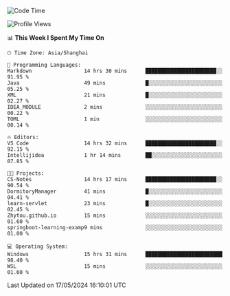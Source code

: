 <!--START_SECTION:waka-->
![Code Time](http://img.shields.io/badge/Code%20Time-1%2C697%20hrs%206%20mins-blue)

![Profile Views](http://img.shields.io/badge/Profile%20Views-3-blue)

📊 **This Week I Spent My Time On** 

```text
🕑︎ Time Zone: Asia/Shanghai

💬 Programming Languages: 
Markdown                 14 hrs 30 mins      ███████████████████████░░   91.95 % 
Java                     49 mins             █░░░░░░░░░░░░░░░░░░░░░░░░   05.25 % 
XML                      21 mins             █░░░░░░░░░░░░░░░░░░░░░░░░   02.27 % 
IDEA_MODULE              2 mins              ░░░░░░░░░░░░░░░░░░░░░░░░░   00.22 % 
TOML                     1 min               ░░░░░░░░░░░░░░░░░░░░░░░░░   00.14 % 

🔥 Editors: 
VS Code                  14 hrs 32 mins      ███████████████████████░░   92.15 % 
Intellijidea             1 hr 14 mins        ██░░░░░░░░░░░░░░░░░░░░░░░   07.85 % 

🐱‍💻 Projects: 
CS-Notes                 14 hrs 17 mins      ███████████████████████░░   90.54 % 
DormitoryManager         41 mins             █░░░░░░░░░░░░░░░░░░░░░░░░   04.41 % 
learn-servlet            23 mins             █░░░░░░░░░░░░░░░░░░░░░░░░   02.45 % 
Zhytou.github.io         15 mins             ░░░░░░░░░░░░░░░░░░░░░░░░░   01.60 % 
springboot-learning-examp9 mins              ░░░░░░░░░░░░░░░░░░░░░░░░░   01.00 % 

💻 Operating System: 
Windows                  15 hrs 31 mins      █████████████████████████   98.40 % 
WSL                      15 mins             ░░░░░░░░░░░░░░░░░░░░░░░░░   01.60 % 
```


 Last Updated on 17/05/2024 16:10:01 UTC
<!--END_SECTION:waka-->